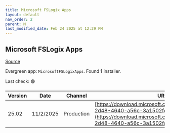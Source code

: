 ```yaml
---
title: Microsoft FSLogix Apps
layout: default
nav_order: 2
parent: M
last_modified_date: Feb 24 2025 at 12:29 PM
---
```


## Microsoft FSLogix Apps

[Source](https://docs.microsoft.com/fslogix/)

Evergreen app: `MicrosoftFSLogixApps`. Found **1** installer.

Last check: 🟢

| Version | Date      | Channel    | URI                                                                                                                                                                                              |
| ------- | --------- | ---------- | ------------------------------------------------------------------------------------------------------------------------------------------------------------------------------------------------ |
| 25.02   | 11/2/2025 | Production | [https://download.microsoft.com/download/0d30db30-2d48-4640-a56c-3a1502fcb29a/FSLogix_25.02.zip](https://download.microsoft.com/download/0d30db30-2d48-4640-a56c-3a1502fcb29a/FSLogix_25.02.zip) |
